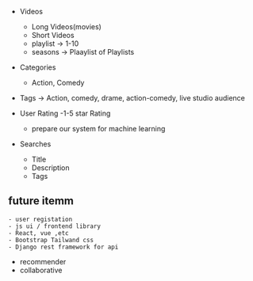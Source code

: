 - Videos
    - Long Videos(movies) 
    - Short Videos
    - playlist -> 1-10
    - seasons -> Plaaylist of Playlists

- Categories
    - Action, Comedy

- Tags
    -> Action, comedy, drame, action-comedy, live studio audience

- User Rating
    -1-5 star Rating
    - prepare our system for machine learning

- Searches
    - Title
    - Description
    - Tags
    
## future itemm
    - user registation
    - js ui / frontend library
    - React, vue ,etc
    - Bootstrap Tailwand css
    - Django rest framework for api

- recommender
- collaborative


